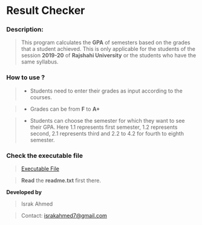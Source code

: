 # Result Checker

### Description:
> This program calculates the **GPA** of semesters based on the
grades that a student achieved. This is only applicable for
the students of the session **2019-20** of **Rajshahi University**
or the students who have the same syllabus.


### How to use ?
> * Students need to enter their grades as input according to the courses.

> * Grades can be from **F** to **A+**

> * Students can choose the semester for which they want to see
their GPA. Here 1.1 represents first semester, 1.2 represents second, 
2.1 represents third and 2.2 to 4.2 for fourth to eighth semester.


### Check the executable file
> [Executable File](https://drive.google.com/drive/folders/1QP5Wfr3OWMtVW5aZlv-UGqHO2T9m31SQ?usp=sharing)

> **Read** the **readme.txt** first there.



**Developed by**
> Israk Ahmed

> Contact: israkahmed7@gmail.com